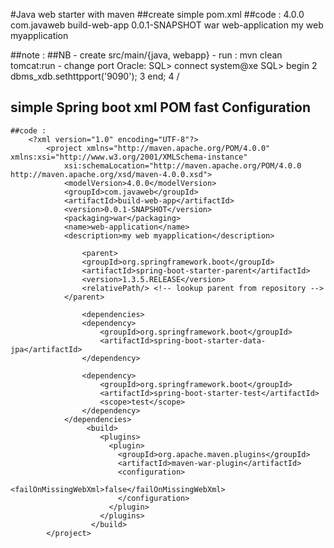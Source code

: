 #Java web starter with maven
##create simple pom.xml
	##code : 
		<?xml version="1.0" encoding="UTF-8"?>
		<project xmlns="http://maven.apache.org/POM/4.0.0" xmlns:xsi="http://www.w3.org/2001/XMLSchema-instance"
			xsi:schemaLocation="http://maven.apache.org/POM/4.0.0 http://maven.apache.org/xsd/maven-4.0.0.xsd">
			<modelVersion>4.0.0</modelVersion>
			<groupId>com.javaweb</groupId>
			<artifactId>build-web-app</artifactId>
			<version>0.0.1-SNAPSHOT</version>
			<packaging>war</packaging>
			<name>web-application</name>
			<description>my web myapplication</description>
		</project>

##note : 
	##NB
		- create src/main/{java, webapp}
		- run : mvn clean tomcat:run
		- change port Oracle: 
			SQL> connect system@xe
			SQL> begin
			  2  dbms_xdb.sethttpport('9090');
			  3  end;
			  4  /
  
## simple Spring boot xml POM fast Configuration
	##code : 
		<?xml version="1.0" encoding="UTF-8"?>
			<project xmlns="http://maven.apache.org/POM/4.0.0" xmlns:xsi="http://www.w3.org/2001/XMLSchema-instance"
				xsi:schemaLocation="http://maven.apache.org/POM/4.0.0 http://maven.apache.org/xsd/maven-4.0.0.xsd">
				<modelVersion>4.0.0</modelVersion>
				<groupId>com.javaweb</groupId>
				<artifactId>build-web-app</artifactId>
				<version>0.0.1-SNAPSHOT</version>
				<packaging>war</packaging>
				<name>web-application</name>
				<description>my web myapplication</description>
				   
					<parent>
					<groupId>org.springframework.boot</groupId>
					<artifactId>spring-boot-starter-parent</artifactId>
					<version>1.3.5.RELEASE</version>
					<relativePath/> <!-- lookup parent from repository -->
				</parent>
					
					<dependencies>
					<dependency>
						<groupId>org.springframework.boot</groupId>
						<artifactId>spring-boot-starter-data-jpa</artifactId>
					</dependency>
					
					<dependency>
						<groupId>org.springframework.boot</groupId>
						<artifactId>spring-boot-starter-test</artifactId>
						<scope>test</scope>
					</dependency>
				</dependencies>
					 <build>
						<plugins>
						  <plugin>
							<groupId>org.apache.maven.plugins</groupId>
							<artifactId>maven-war-plugin</artifactId>
							<configuration>
							  <failOnMissingWebXml>false</failOnMissingWebXml>
							</configuration>
						  </plugin>
						</plugins>
					  </build>
			</project>

